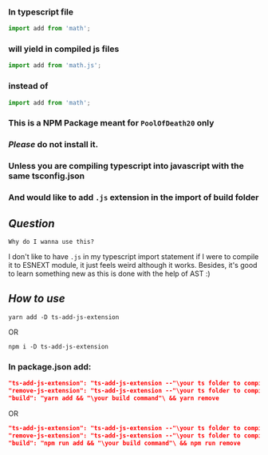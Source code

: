 ### In typescript file

```ts
import add from 'math';
```

### will yield in compiled js files

```js
import add from 'math.js';
```

### instead of

```ts
import add from 'math';
```

### This is a NPM Package meant for `PoolOfDeath20` only

### **_Please_** do not install it.

### **Unless** you are compiling typescript into javascript with the same tsconfig.json

### And would like to add `.js` extension in the import of build folder

## **_Question_**

`Why do I wanna use this?`

I don't like to have `.js` in my typescript import statement if I were to compile it to ESNEXT module, it just feels weird although it works. Besides, it's good to learn something new as this is done with the help of AST :)

## **_How to use_**

`yarn add -D ts-add-js-extension`

OR

`npm i -D ts-add-js-extension`

### In package.json add:

```json
"ts-add-js-extension": "ts-add-js-extension --"\your ts folder to compile"\ --add"
"remove-js-extension": "ts-add-js-extension --"\your ts folder to compile"\ --remove"
"build": "yarn add && "\your build command"\ && yarn remove
```

OR

```json
"ts-add-js-extension": "ts-add-js-extension --"\your ts folder to compile"\ --add"
"remove-js-extension": "ts-add-js-extension --"\your ts folder to compile"\ --remove"
"build": "npm run add && "\your build command"\ && npm run remove
```
